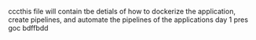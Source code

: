 cccthis file will contain tbe detials of how to
dockerize the application, create pipelines, and automate the pipelines of the applications 
day 1
pres
goc
bdffbdd
